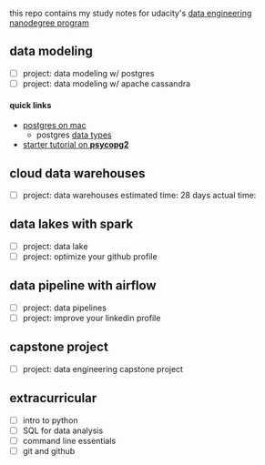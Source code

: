 this repo contains my study notes for udacity's [data engineering nanodegree program](https://www.udacity.com/course/data-engineer-nanodegree--nd027)

## data modeling
* [ ] project: data modeling w/ postgres
* [ ] project: data modeling w/ apache cassandra

#### quick links
- [postgres on mac](https://www.codementor.io/engineerapart/getting-started-with-postgresql-on-mac-osx-are8jcopb)
  - postgres [data types](https://www.postgresql.org/docs/9.5/datatype.html)
- [starter tutorial on **psycopg2**](https://pynative.com/python-postgresql-tutorial/)


## cloud data warehouses
* [ ] project: data warehouses
estimated time: 28 days
actual time:

## data lakes with spark
* [ ] project: data lake
* [ ] project: optimize your github profile

## data pipeline with airflow
* [ ] project: data pipelines
* [ ] project: improve your linkedin profile

## capstone project
* [ ] project: data engineering capstone project


## extracurricular
* [ ] intro to python
* [ ] SQL for data analysis
* [ ] command line essentials
* [ ] git and github
